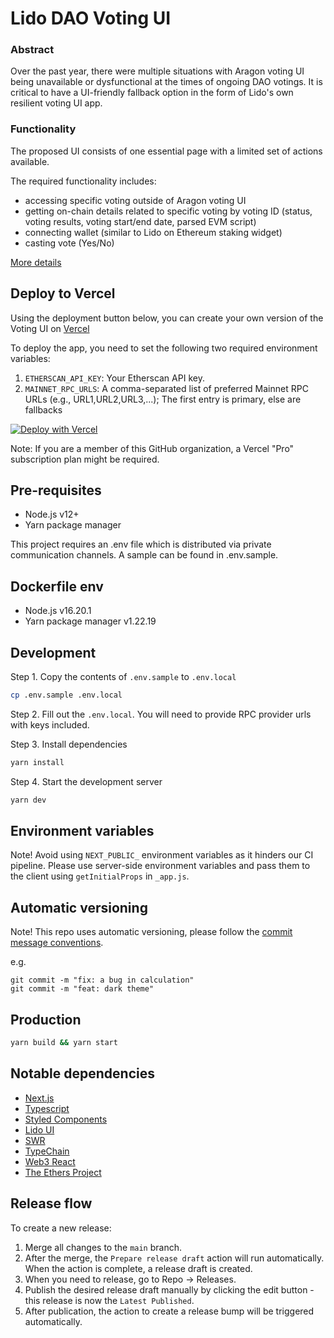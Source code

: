# Lido DAO Voting UI

### Abstract

Over the past year, there were multiple situations with Aragon voting UI being unavailable or dysfunctional at the times of ongoing DAO votings. It is critical to have a UI-friendly fallback option in the form of Lido's own resilient voting UI app.

### Functionality

The proposed UI consists of one essential page with a limited set of actions available.

The required functionality includes:

- accessing specific voting outside of Aragon voting UI
- getting on-chain details related to specific voting by voting ID (status, voting results, voting start/end date, parsed EVM script)
- connecting wallet (similar to Lido on Ethereum staking widget)
- casting vote (Yes/No)

[More details](https://www.notion.so/Custom-voting-UI-feature-description-bde7fde42d3749a3afcbab3a56f26674)

## Deploy to Vercel

Using the deployment button below, you can create your own version of the Voting UI on [Vercel](https://vercel.com/)

To deploy the app, you need to set the following two required environment variables:

1. `ETHERSCAN_API_KEY`: Your Etherscan API key.
2. `MAINNET_RPC_URLS`: A comma-separated list of preferred Mainnet RPC URLs (e.g., URL1,URL2,URL3,...); The first entry is primary, else are fallbacks

[![Deploy with Vercel](https://vercel.com/button)](https://vercel.com/new/clone?repository-url=https://github.com/phonktown/dao-voting-ui&env=env=ETHERSCAN_API_KEY,MAINNET_RPC_URLS&project-name=lido-voting-ui&repository-name=lido-voting-ui)

Note: If you are a member of this GitHub organization, a Vercel "Pro" subscription plan might be required.

## Pre-requisites

- Node.js v12+
- Yarn package manager

This project requires an .env file which is distributed via private communication channels. A sample can be found in .env.sample.

## Dockerfile env

- Node.js v16.20.1
- Yarn package manager v1.22.19

## Development

Step 1. Copy the contents of `.env.sample` to `.env.local`

```bash
cp .env.sample .env.local
```

Step 2. Fill out the `.env.local`. You will need to provide RPC provider urls with keys included.

Step 3. Install dependencies

```bash
yarn install
```

Step 4. Start the development server

```bash
yarn dev
```

## Environment variables

Note! Avoid using `NEXT_PUBLIC_` environment variables as it hinders our CI pipeline. Please use server-side environment variables and pass them to the client using `getInitialProps` in `_app.js`.

## Automatic versioning

Note! This repo uses automatic versioning, please follow the [commit message conventions](https://www.conventionalcommits.org/en/v1.0.0/).

e.g.

```
git commit -m "fix: a bug in calculation"
git commit -m "feat: dark theme"
```

## Production

```bash
yarn build && yarn start
```

## Notable dependencies

- [Next.js](https://nextjs.org/docs)
- [Typescript](https://www.typescriptlang.org/)
- [Styled Components](https://styled-components.com/)
- [Lido UI](https://github.com/lidofinance/ui)
- [SWR](https://swr.vercel.app)
- [TypeChain](https://github.com/ethereum-ts/Typechain#readme)
- [Web3 React](https://github.com/NoahZinsmeister/web3-react#readme)
- [The Ethers Project](https://github.com/ethers-io/ethers.js/)

## Release flow

To create a new release:

1. Merge all changes to the `main` branch.
1. After the merge, the `Prepare release draft` action will run automatically. When the action is complete, a release draft is created.
1. When you need to release, go to Repo → Releases.
1. Publish the desired release draft manually by clicking the edit button - this release is now the `Latest Published`.
1. After publication, the action to create a release bump will be triggered automatically.
